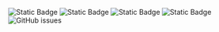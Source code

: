![Static Badge](https://img.shields.io/badge/blacklists-60-000000) ![Static Badge](https://img.shields.io/badge/blacklisted-2692020-cc0000) ![Static Badge](https://img.shields.io/badge/whitelisted-2245-00CC00) ![Static Badge](https://img.shields.io/badge/streaming_blacklist-28107-000000) ![GitHub issues](https://img.shields.io/github/issues/fabriziosalmi/blacklists)
